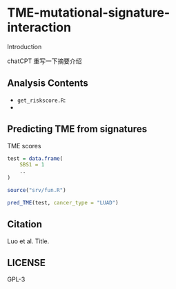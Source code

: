 # TME-mutational-signature-interaction

Introduction

chatCPT 重写一下摘要介绍

## Analysis Contents

- `get_riskscore.R`: 
- 


## Predicting TME from signatures

TME scores

```r
test = data.frame(
    SBS1 = 1
    ..
)

source("srv/fun.R")

pred_TME(test, cancer_type = "LUAD")


```


## Citation

Luo et al. Title.

## LICENSE

GPL-3